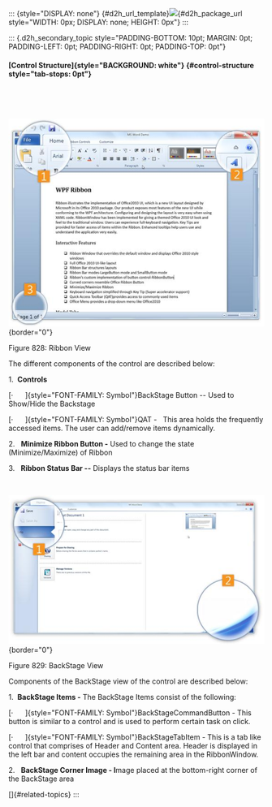 ::: {style="DISPLAY: none"}
[](ms-xhelp:///?Id=d2h_url_template){#d2h_url_template}![](!package_url!){#d2h_package_url style="WIDTH: 0px; DISPLAY: none; HEIGHT: 0px"}
:::

::: {.d2h_secondary_topic style="PADDING-BOTTOM: 10pt; MARGIN: 0pt; PADDING-LEFT: 0pt; PADDING-RIGHT: 0pt; PADDING-TOP: 0pt"}
#### [Control Structure]{style="BACKGROUND: white"} {#control-structure style="tab-stops: 0pt"}

 

 

![](ImagesExt/image30_717.jpg){border="0"}

Figure 828: Ribbon View

The different components of the control are described below:

1.  **Controls**

[·      ]{style="FONT-FAMILY: Symbol"}BackStage Button -- Used to Show/Hide the Backstage

[·      ]{style="FONT-FAMILY: Symbol"}QAT -   This area holds the frequently accessed items. The user can add/remove items dynamically.

2.   **Minimize Ribbon Button -** Used to change the state (Minimize/Maximize) of Ribbon

3.   **Ribbon Status Bar --** Displays the status bar items

 

![](ImagesExt/image30_718.jpg){border="0"}

Figure 829: BackStage View

Components of the BackStage view of the control are described below:

1.  **BackStage Items -** The BackStage Items consist of the following:

[·      ]{style="FONT-FAMILY: Symbol"}BackStageCommandButton - This button is similar to a control and is used to perform certain task on click.

[·      ]{style="FONT-FAMILY: Symbol"}BackStageTabItem - This is a tab like control that comprises of Header and Content area. Header is displayed in the left bar and content occupies the remaining area in the RibbonWindow.

2.   **BackStage Corner Image - I**mage placed at the bottom-right corner of the BackStage area

[]{#related-topics}
:::
